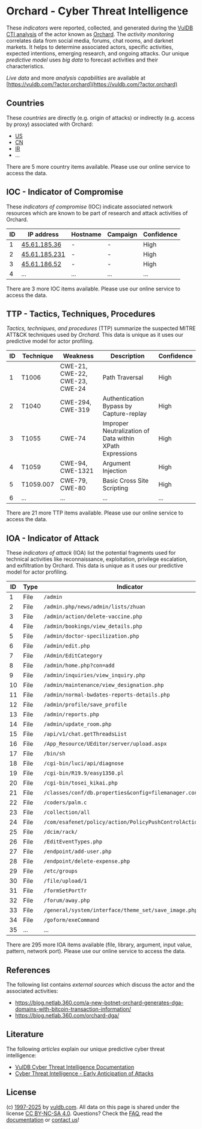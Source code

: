 # Orchard - Cyber Threat Intelligence

These _indicators_ were reported, collected, and generated during the [VulDB CTI analysis](https://vuldb.com/?kb.cti) of the actor known as [Orchard](https://vuldb.com/?actor.orchard). The _activity monitoring_ correlates data from social media, forums, chat rooms, and darknet markets. It helps to determine associated actors, specific activities, expected intentions, emerging research, and ongoing attacks. Our unique _predictive model_ uses _big data_ to forecast activities and their characteristics.

_Live data_ and more _analysis capabilities_ are available at [https://vuldb.com/?actor.orchard](https://vuldb.com/?actor.orchard)

## Countries

These _countries_ are directly (e.g. origin of attacks) or indirectly (e.g. access by proxy) associated with Orchard:

* [US](https://vuldb.com/?country.us)
* [CN](https://vuldb.com/?country.cn)
* [IR](https://vuldb.com/?country.ir)
* ...

There are 5 more country items available. Please use our online service to access the data.

## IOC - Indicator of Compromise

These _indicators of compromise_ (IOC) indicate associated network resources which are known to be part of research and attack activities of Orchard.

ID | IP address | Hostname | Campaign | Confidence
-- | ---------- | -------- | -------- | ----------
1 | [45.61.185.36](https://vuldb.com/?ip.45.61.185.36) | - | - | High
2 | [45.61.185.231](https://vuldb.com/?ip.45.61.185.231) | - | - | High
3 | [45.61.186.52](https://vuldb.com/?ip.45.61.186.52) | - | - | High
4 | ... | ... | ... | ...

There are 3 more IOC items available. Please use our online service to access the data.

## TTP - Tactics, Techniques, Procedures

_Tactics, techniques, and procedures_ (TTP) summarize the suspected MITRE ATT&CK techniques used by _Orchard_. This data is unique as it uses our predictive model for actor profiling.

ID | Technique | Weakness | Description | Confidence
-- | --------- | -------- | ----------- | ----------
1 | T1006 | CWE-21, CWE-22, CWE-23, CWE-24 | Path Traversal | High
2 | T1040 | CWE-294, CWE-319 | Authentication Bypass by Capture-replay | High
3 | T1055 | CWE-74 | Improper Neutralization of Data within XPath Expressions | High
4 | T1059 | CWE-94, CWE-1321 | Argument Injection | High
5 | T1059.007 | CWE-79, CWE-80 | Basic Cross Site Scripting | High
6 | ... | ... | ... | ...

There are 21 more TTP items available. Please use our online service to access the data.

## IOA - Indicator of Attack

These _indicators of attack_ (IOA) list the potential fragments used for technical activities like reconnaissance, exploitation, privilege escalation, and exfiltration by Orchard. This data is unique as it uses our predictive model for actor profiling.

ID | Type | Indicator | Confidence
-- | ---- | --------- | ----------
1 | File | `/admin` | Low
2 | File | `/admin.php/news/admin/lists/zhuan` | High
3 | File | `/admin/action/delete-vaccine.php` | High
4 | File | `/admin/bookings/view_details.php` | High
5 | File | `/admin/doctor-specilization.php` | High
6 | File | `/admin/edit.php` | High
7 | File | `/Admin/EditCategory` | High
8 | File | `/admin/home.php?con=add` | High
9 | File | `/admin/inquiries/view_inquiry.php` | High
10 | File | `/admin/maintenance/view_designation.php` | High
11 | File | `/admin/normal-bwdates-reports-details.php` | High
12 | File | `/admin/profile/save_profile` | High
13 | File | `/admin/reports.php` | High
14 | File | `/admin/update_room.php` | High
15 | File | `/api/v1/chat.getThreadsList` | High
16 | File | `/App_Resource/UEditor/server/upload.aspx` | High
17 | File | `/bin/sh` | Low
18 | File | `/cgi-bin/luci/api/diagnose` | High
19 | File | `/cgi-bin/R19.9/easy1350.pl` | High
20 | File | `/cgi-bin/tosei_kikai.php` | High
21 | File | `/classes/conf/db.properties&config=filemanager.config.js` | High
22 | File | `/coders/palm.c` | High
23 | File | `/collection/all` | High
24 | File | `/com/esafenet/policy/action/PolicyPushControlAction.java` | High
25 | File | `/dcim/rack/` | Medium
26 | File | `/EditEventTypes.php` | High
27 | File | `/endpoint/add-user.php` | High
28 | File | `/endpoint/delete-expense.php` | High
29 | File | `/etc/groups` | Medium
30 | File | `/file/upload/1` | High
31 | File | `/formSetPortTr` | High
32 | File | `/forum/away.php` | High
33 | File | `/general/system/interface/theme_set/save_image.php` | High
34 | File | `/goform/exeCommand` | High
35 | ... | ... | ...

There are 295 more IOA items available (file, library, argument, input value, pattern, network port). Please use our online service to access the data.

## References

The following list contains _external sources_ which discuss the actor and the associated activities:

* https://blog.netlab.360.com/a-new-botnet-orchard-generates-dga-domains-with-bitcoin-transaction-information/
* https://blog.netlab.360.com/orchard-dga/

## Literature

The following _articles_ explain our unique predictive cyber threat intelligence:

* [VulDB Cyber Threat Intelligence Documentation](https://vuldb.com/?kb.cti)
* [Cyber Threat Intelligence - Early Anticipation of Attacks](https://www.scip.ch/en/?labs.20201022)

## License

(c) [1997-2025](https://vuldb.com/?kb.changelog) by [vuldb.com](https://vuldb.com/?kb.about). All data on this page is shared under the license [CC BY-NC-SA 4.0](https://creativecommons.org/licenses/by-nc-sa/4.0/). Questions? Check the [FAQ](https://vuldb.com/?kb.faq), read the [documentation](https://vuldb.com/?kb) or [contact us](https://vuldb.com/?contact)!
